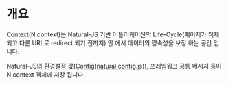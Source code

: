 개요
===

Context(N.context)는 Natural-JS 기반 어플리케이션의 Life-Cycle(페이지가 적제 되고 다른 URL로 redirect 되기 전까지) 안 에서 데이터의 영속성을 보장 하는 공간 입니다.

Natural-JS의 환경설정 값([Config(natural.config.js)](#cmVmcjAxMDIlMjRDb25maWckaHRtbCUyRm5hdHVyYWxqcyUyRnJlZnIlMkZyZWZyMDEwMi5odG1s)), 프레임워크 공통 메시지 등이 N.context 객체에 저장 됩니다.